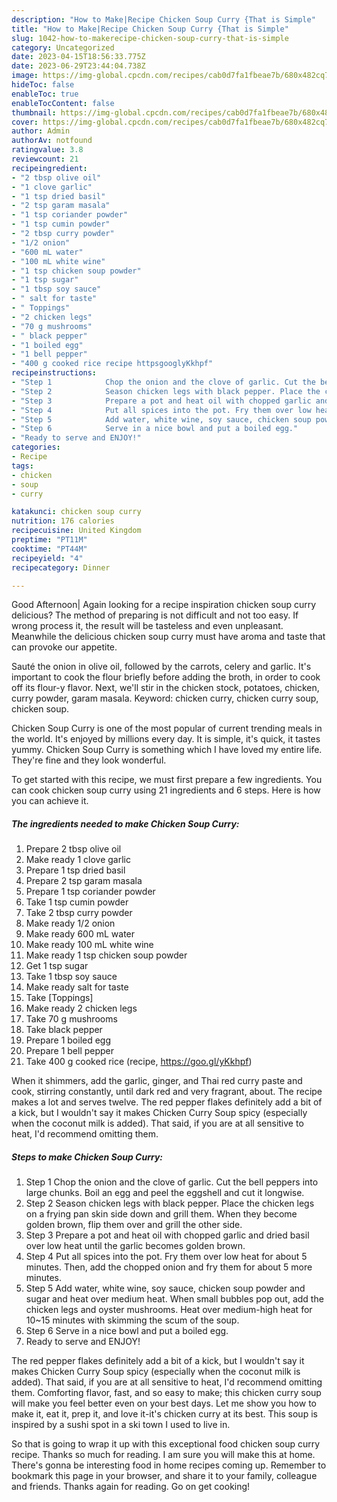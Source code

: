```yaml
---
description: "How to Make|Recipe Chicken Soup Curry {That is Simple"
title: "How to Make|Recipe Chicken Soup Curry {That is Simple"
slug: 1042-how-to-makerecipe-chicken-soup-curry-that-is-simple
category: Uncategorized
date: 2023-04-15T18:56:33.775Z
date: 2023-06-29T23:44:04.738Z
image: https://img-global.cpcdn.com/recipes/cab0d7fa1fbeae7b/680x482cq70/chicken-soup-curry-recipe-main-photo.jpg
hideToc: false
enableToc: true
enableTocContent: false
thumbnail: https://img-global.cpcdn.com/recipes/cab0d7fa1fbeae7b/680x482cq70/chicken-soup-curry-recipe-main-photo.jpg
cover: https://img-global.cpcdn.com/recipes/cab0d7fa1fbeae7b/680x482cq70/chicken-soup-curry-recipe-main-photo.jpg
author: Admin
authorAv: notfound
ratingvalue: 3.8
reviewcount: 21
recipeingredient:
- "2 tbsp olive oil"
- "1 clove garlic"
- "1 tsp dried basil"
- "2 tsp garam masala"
- "1 tsp coriander powder"
- "1 tsp cumin powder"
- "2 tbsp curry powder"
- "1/2 onion"
- "600 mL water"
- "100 mL white wine"
- "1 tsp chicken soup powder"
- "1 tsp sugar"
- "1 tbsp soy sauce"
- " salt for taste"
- " Toppings"
- "2 chicken legs"
- "70 g mushrooms"
- " black pepper"
- "1 boiled egg"
- "1 bell pepper"
- "400 g cooked rice recipe httpsgooglyKkhpf"
recipeinstructions:
- "Step 1            Chop the onion and the clove of garlic. Cut the bell peppers into large chunks. Boil an egg and peel the eggshell and cut it longwise."
- "Step 2            Season chicken legs with black pepper. Place the chicken legs on a frying pan skin side down and grill them. When they become golden brown, flip them over and grill the other side."
- "Step 3            Prepare a pot and heat oil with chopped garlic and dried basil over low heat until the garlic becomes golden brown."
- "Step 4            Put all spices into the pot. Fry them over low heat for about 5 minutes. Then, add the chopped onion and fry them for about 5 more minutes."
- "Step 5            Add water, white wine, soy sauce, chicken soup powder and sugar and heat over medium heat. When small bubbles pop out, add the chicken legs and oyster mushrooms. Heat over medium-high heat for 10~15 minutes with skimming the scum of the soup."
- "Step 6            Serve in a nice bowl and put a boiled egg."
- "Ready to serve and ENJOY!"
categories:
- Recipe
tags:
- chicken
- soup
- curry

katakunci: chicken soup curry 
nutrition: 176 calories
recipecuisine: United Kingdom
preptime: "PT11M"
cooktime: "PT44M"
recipeyield: "4"
recipecategory: Dinner

---
```



Good Afternoon| Again looking for a recipe inspiration chicken soup curry delicious? The method of preparing is not difficult and not too easy. If wrong process it, the result will be tasteless and even unpleasant. Meanwhile the delicious chicken soup curry must have aroma and taste that can provoke our appetite.





Sauté the onion in olive oil, followed by the carrots, celery and garlic. It&#39;s important to cook the flour briefly before adding the broth, in order to cook off its flour-y flavor. Next, we&#39;ll stir in the chicken stock, potatoes, chicken, curry powder, garam masala. Keyword: chicken curry, chicken curry soup, chicken soup.

Chicken Soup Curry is one of the most popular of current trending meals in the world. It's enjoyed by millions every day. It is simple, it's quick, it tastes yummy. Chicken Soup Curry is something which I have loved my entire life. They're fine and they look wonderful.


To get started with this recipe, we must first prepare a few ingredients. You can cook chicken soup curry using 21 ingredients and 6 steps. Here is how you can achieve it.

<!--inarticleads1-->

##### The ingredients needed to make Chicken Soup Curry:

1. Prepare 2 tbsp olive oil
1. Make ready 1 clove garlic
1. Prepare 1 tsp dried basil
1. Prepare 2 tsp garam masala
1. Prepare 1 tsp coriander powder
1. Take 1 tsp cumin powder
1. Take 2 tbsp curry powder
1. Make ready 1/2 onion
1. Make ready 600 mL water
1. Make ready 100 mL white wine
1. Make ready 1 tsp chicken soup powder
1. Get 1 tsp sugar
1. Take 1 tbsp soy sauce
1. Make ready  salt for taste
1. Take  [Toppings]
1. Make ready 2 chicken legs
1. Take 70 g mushrooms
1. Take  black pepper
1. Prepare 1 boiled egg
1. Prepare 1 bell pepper
1. Take 400 g cooked rice (recipe, https://goo.gl/yKkhpf)


When it shimmers, add the garlic, ginger, and Thai red curry paste and cook, stirring constantly, until dark red and very fragrant, about. The recipe makes a lot and serves twelve. The red pepper flakes definitely add a bit of a kick, but I wouldn&#39;t say it makes Chicken Curry Soup spicy (especially when the coconut milk is added). That said, if you are at all sensitive to heat, I&#39;d recommend omitting them. 

<!--inarticleads2-->

##### Steps to make Chicken Soup Curry:

1. Step 1            Chop the onion and the clove of garlic. Cut the bell peppers into large chunks. Boil an egg and peel the eggshell and cut it longwise.
1. Step 2            Season chicken legs with black pepper. Place the chicken legs on a frying pan skin side down and grill them. When they become golden brown, flip them over and grill the other side.
1. Step 3            Prepare a pot and heat oil with chopped garlic and dried basil over low heat until the garlic becomes golden brown.
1. Step 4            Put all spices into the pot. Fry them over low heat for about 5 minutes. Then, add the chopped onion and fry them for about 5 more minutes.
1. Step 5            Add water, white wine, soy sauce, chicken soup powder and sugar and heat over medium heat. When small bubbles pop out, add the chicken legs and oyster mushrooms. Heat over medium-high heat for 10~15 minutes with skimming the scum of the soup.
1. Step 6            Serve in a nice bowl and put a boiled egg.
1. Ready to serve and ENJOY!

The red pepper flakes definitely add a bit of a kick, but I wouldn&#39;t say it makes Chicken Curry Soup spicy (especially when the coconut milk is added). That said, if you are at all sensitive to heat, I&#39;d recommend omitting them. Comforting flavor, fast, and so easy to make; this chicken curry soup will make you feel better even on your best days. Let me show you how to make it, eat it, prep it, and love it-it&#39;s chicken curry at its best. This soup is inspired by a sushi spot in a ski town I used to live in. 

So that is going to wrap it up with this exceptional food chicken soup curry recipe. Thanks so much for reading. I am sure you will make this at home. There's gonna be interesting food in home recipes coming up. Remember to bookmark this page in your browser, and share it to your family, colleague and friends. Thanks again for reading. Go on get cooking!
